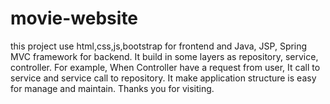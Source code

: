 # movie-website
this project use html,css,js,bootstrap for frontend and Java, JSP, Spring MVC framework for backend.
It build in some layers as repository, service, controller. For example, When Controller have a request from user, It call to service and service call to repository. 
It make application structure is easy for manage and maintain. 
Thanks you for visiting.

